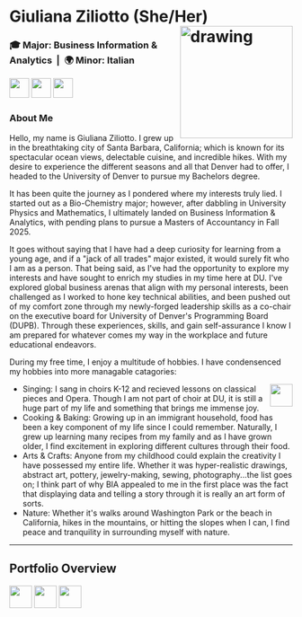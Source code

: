 <a name="top"></a>

# Giuliana Ziliotto (She/Her) <img src="https://github.com/gziliotto12/gziliotto12/blob/main/Assets/Images/headshot2.JPG" alt="drawing" width="200" align = "right"/>
### 🎓 Major: Business Information & Analytics &nbsp;|&nbsp; 🌍 Minor: Italian</span></strong>
[<img src= "https://img.shields.io/badge/📧-EMAIL-b2ebf2.svg?style=for-the-badge" height="35"/>](mailto:gziliot@gmail.com)
[<img src= "https://img.shields.io/badge/🔗-LINKEDIN-b2ebf2.svg?style=for-the-badge" height="35"/>](https://www.linkedin.com/in/giulianaziliotto/)
[<img src= "https://img.shields.io/badge/👤-RESUME-b2ebf2.svg?style=for-the-badge" height="35"/>](Assets/Documents/resume_4.29.25.pdf)

### About Me
Hello, my name is Giuliana Ziliotto. I grew up in the breathtaking city of Santa Barbara, California; which is known for its spectacular ocean views, delectable cuisine, and incredible hikes. With my desire to experience the different seasons and all that Denver had to offer, I headed to the University of Denver to pursue my Bachelors degree. 

It has been quite the journey as I pondered where my interests truly lied. I started out as a Bio-Chemistry major; however, after dabbling in University Physics and Mathematics, I ultimately landed on Business Information & Analytics, with pending plans to pursue a Masters of Accountancy in Fall 2025. 

It goes without saying that I have had a deep curiosity for learning from a young age, and if a "jack of all trades" major existed, it would surely fit who I am as a person. That being said, as I've had the opportunity to explore my interests and have sought to enrich my studies in my time here at DU. I've explored global business arenas that align with my personal interests, been challenged as I worked to hone key technical abilities, and been pushed out of my comfort zone through my newly-forged leadership skills as a co-chair on the executive board for University of Denver's Programming Board (DUPB). Through these experiences, skills, and gain self-assurance I know I am prepared for whatever comes my way in the workplace and future educational endeavors.

During my free time, I enjoy a multitude of hobbies. I have condensenced my hobbies into more managable catagories:

[<img src= "https://img.shields.io/badge/🎤-dc7633.svg" height="40" align= "right"/>](https://github.com/gziliotto12/gziliotto12/blob/main/Assets/Images/singing.mov)
- Singing: I sang in choirs K-12 and recieved lessons on classical pieces and Opera. Though I am not part of choir at DU, it is still a huge part of my life and something that brings me immense joy.
- Cooking & Baking: Growing up in an immigrant household, food has been a key component of my life since I could remember. Naturally, I grew up learning many recipes from my family and as I have grown older, I find excitement in exploring different cultures through their food.
- Arts & Crafts: Anyone from my childhood could explain the creativity I have possessed my entire life. Whether it was hyper-realistic drawings, abstract art, pottery, jewelry-making, sewing, photography...the list goes on; I think part of why BIA appealed to me in the first place was the fact that displaying data and telling a story through it is really an art form of sorts. 
- Nature: Whether it's walks around Washington Park or the beach in California, hikes in the mountains, or hitting the slopes when I can, I find peace and tranquility in surrounding myself with nature.

<hr>
<a name="links"></a>

## Portfolio Overview
[<img src= "https://img.shields.io/badge/TECHNICAL%20SKILLS-dc7633.svg" height="40"/>](TechnicalSkills)
[<img src= "https://img.shields.io/badge/GLOBAL%20EXPERIENCE-afb42b.svg" height="40"/>](GlobalExperience)
[<img src= "https://img.shields.io/badge/LEADERSHIP-2471a3.svg" height="40"/>](Leadership)

<a name="links"></a>





